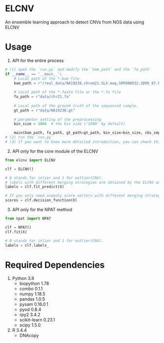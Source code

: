 # ELCNV
An ensemble learning approach to detect CNVs from NGS data using ELCNV </br>

# Usage
1. API for the entire process
```python
# (1) open the `run.py` and modify the `bam_path` and the `fa_path`
if __name__ == '__main__':
    # Local path of the *.bam file
    bam_path = r"/real_data/NA19238.chrom21.SLX.maq.SRP000032.2009_07.bam"
    
    # Local path of the *.fasta file or the *.fa file
    fa_path = r"data/chr21.fa"
    
    # Local path of the ground truth of the sequenced sample.
    gt_path = r"data/NA19238.gt"
    
    # parameter setting of the preprocessing
    bin_size = 1000  # the bin size ('1000' by default)

    main(bam_path, fa_path, gt_path=gt_path, bin_size=bin_size, cbs_imp='python')
# (2) run the `run.py` 
# (3) If you want to know more detailed introduction, you can check this `main` function in the `run.py`
```

2. API only for the core module of the ELCNV
```python
from elcnv import ELCNV

clf = ELCNV()

# 0 stands for inlier and 1 for outlier(CNV).
# labels with different merging strategies are obtained by the ELCNV and the NPAT method
labels = clf.fit_predict(X) 

# If you only need anomaly score vectors with different merging strategies.
scores = clf.decision_function(X)
```

3. API only for the NPAT method
```python
from npat import NPAT

clf = NPAT()
clf.fit(X)

# 0 stands for inlier and 1 for outlier(CNV).
labels = clf.labels_

```


# Required Dependencies
1. Python 3.8            
    - biopython     1.78
    - combo         0.1.1
    - numpy         1.18.5
    - pandas        1.0.5
    - pysam         0.16.0.1
    - pyod          0.8.4
    - rpy2          3.4.2
    - scikit-learn  0.23.1
    - scipy         1.5.0
2. R 3.4.4
    - DNAcopy

